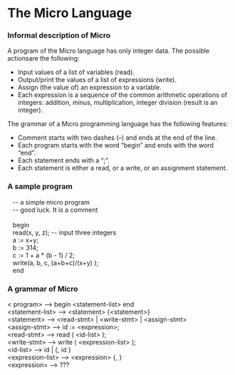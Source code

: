 # The Micro Language

###  Informal description of Micro
A program of the Micro language has only integer data. The possible actionsare the following:
+ Input values of a list of variables (read).
+ Output/print the values of a list of expressions (write).
+ Assign (the value of) an expression to a variable.
+ Each expression is a sequence of the common arithmetic operations of
integers: addition, minus, multiplication, integer division (result is an
integer).

The grammar of a Micro programming language has the following features:
+ Comment starts with two dashes (–) and ends at the end of the line.
+ Each program starts with the word “begin” and ends with the word “end”.
+ Each statement ends with a “;”.
+ Each statement is either a read, or a write, or an assignment statement.


###  A sample program

&nbsp;&nbsp;&nbsp;-- a simple micro program <br />
&nbsp;&nbsp;&nbsp;-- good luck. It is a comment <br /> <br />
&nbsp;&nbsp;&nbsp;begin <br />
&nbsp;&nbsp;&nbsp;read(x, y, z); -- input three integers <br />
&nbsp;&nbsp;&nbsp;a := x+y; <br />
&nbsp;&nbsp;&nbsp;b := 314; <br />
&nbsp;&nbsp;&nbsp;c := 1 + a * (b - 1) / 2; <br />
&nbsp;&nbsp;&nbsp;write(a, b, c, (a+b+c)/(x+y) ); <br />
&nbsp;&nbsp;&nbsp;end <br />

###  A grammar of Micro
<nobr aria-hidden="true"><</nobr> program> --> begin <nobr aria-hidden="true"><</nobr>statement-list> end   <br/>
<nobr aria-hidden="true"><</nobr>statement-list> --> <nobr aria-hidden="true"><</nobr>statement> {<nobr aria-hidden="true"><</nobr>statement>} <br/>
<nobr aria-hidden="true"><</nobr>statement> --> <nobr aria-hidden="true"><</nobr>read-stmt> | <nobr aria-hidden="true"><</nobr>write-stmt> | <nobr aria-hidden="true"><</nobr>assign-stmt> <br/>
<nobr aria-hidden="true"><</nobr>assign-stmt> --> id := <nobr aria-hidden="true"><</nobr>expression>; <br/>
<nobr aria-hidden="true"><</nobr>read-stmt> --> read ( <nobr aria-hidden="true"><</nobr>id-list> ); <br/>
<nobr aria-hidden="true"><</nobr>write-stmt> --> write ( <nobr aria-hidden="true"><</nobr>expression-list> ); <br/>
<nobr aria-hidden="true"><</nobr>id-list> --> id | {, id } <br/>
<nobr aria-hidden="true"><</nobr>expression-list> --> <nobr aria-hidden="true"><</nobr>expression> {, <expression> } <br/>
<nobr aria-hidden="true"><</nobr>expression> --> ??? <br/>

